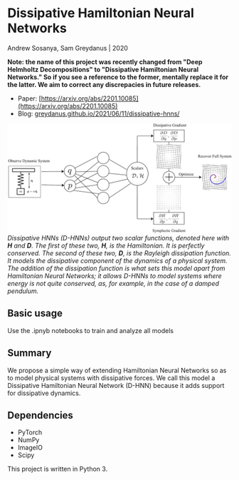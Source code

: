 # Dissipative Hamiltonian Neural Networks
Andrew Sosanya, Sam Greydanus | 2020

**Note: the name of this project was recently changed from "Deep Helmholtz Decompositions" to "Dissipative Hamiltonian Neural Networks." So if you see a reference to the former, mentally replace it for the latter. We aim to correct any discrepacies in future releases.**

* Paper: [https://arxiv.org/abs/2201.10085](https://arxiv.org/abs/2201.10085)
* Blog: [greydanus.github.io/2021/06/11/dissipative-hnns/](https://greydanus.github.io/2021/06/11/dissipative-hnns/)

![Main idea](./static/hero.jpg)
_Dissipative HNNs (D-HNNs) output two scalar functions, denoted here with **H** and **D**. The first of these two, **H**, is the Hamiltonian. It is perfectly conserved. The second of these two, **D**, is the Rayleigh dissipation function. It models the dissipative component of the dynamics of a physical system. The addition of the dissipation function is what sets this model apart from Hamiltonian Neural Networks; it allows D-HNNs to model systems where energy is not quite conserved, as, for example, in the case of a damped pendulum._

Basic usage
--------

Use the .ipnyb notebooks to train and analyze all models

Summary
--------

We propose a simple way of extending Hamiltonian Neural Networks so as to model physical systems with dissipative forces. We call this model a Dissipative Hamiltonian Neural Network (D-HNN) because it adds support for dissipative dynamics.

Dependencies
--------
 * PyTorch
 * NumPy
 * ImageIO
 * Scipy
 
This project is written in Python 3.